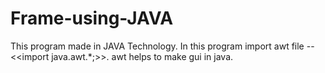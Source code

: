 # Frame-using-JAVA
This program made in JAVA Technology.
In this program import awt file -- <<import java.awt.*;>>.
awt helps to make gui in java.
